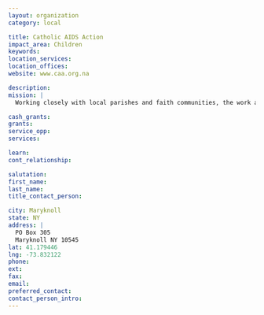 ```yaml
---
layout: organization
category: local

title: Catholic AIDS Action
impact_area: Children
keywords: 
location_services: 
location_offices: 
website: www.caa.org.na

description: 
mission: |
  Working closely with local parishes and faith communities, the work and mission of Catholic AIDS Action has four principal focuses: home-based family care and counselling, youth education and prevention, care and support to orphans and vul-nerable children, and voluntary counselling and testing. Services are available to all, irrespective of religion, race or back-ground with a preferential option for the very poorest affected by this pandemic. 

cash_grants: 
grants: 
service_opp: 
services: 

learn: 
cont_relationship: 

salutation: 
first_name: 
last_name: 
title_contact_person: 

city: Maryknoll
state: NY
address: |
  PO Box 305  
  Maryknoll NY 10545
lat: 41.179446
lng: -73.832122
phone: 
ext: 
fax: 
email: 
preferred_contact: 
contact_person_intro: 
---
```

